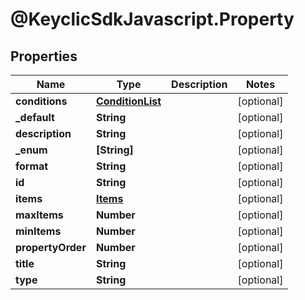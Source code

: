 # @KeyclicSdkJavascript.Property

## Properties
Name | Type | Description | Notes
------------ | ------------- | ------------- | -------------
**conditions** | [**ConditionList**](ConditionList.md) |  | [optional] 
**_default** | **String** |  | [optional] 
**description** | **String** |  | [optional] 
**_enum** | **[String]** |  | [optional] 
**format** | **String** |  | [optional] 
**id** | **String** |  | [optional] 
**items** | [**Items**](Items.md) |  | [optional] 
**maxItems** | **Number** |  | [optional] 
**minItems** | **Number** |  | [optional] 
**propertyOrder** | **Number** |  | [optional] 
**title** | **String** |  | [optional] 
**type** | **String** |  | [optional] 



